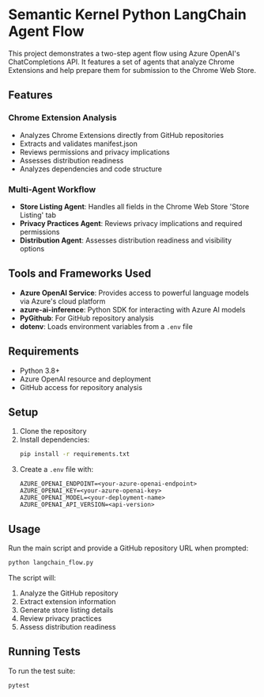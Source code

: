 # Semantic Kernel Python LangChain Agent Flow

This project demonstrates a two-step agent flow using Azure OpenAI's ChatCompletions API. It features a set of agents that analyze Chrome Extensions and help prepare them for submission to the Chrome Web Store.

## Features

### Chrome Extension Analysis
- Analyzes Chrome Extensions directly from GitHub repositories
- Extracts and validates manifest.json
- Reviews permissions and privacy implications
- Assesses distribution readiness
- Analyzes dependencies and code structure

### Multi-Agent Workflow
- **Store Listing Agent**: Handles all fields in the Chrome Web Store 'Store Listing' tab
- **Privacy Practices Agent**: Reviews privacy implications and required permissions
- **Distribution Agent**: Assesses distribution readiness and visibility options

## Tools and Frameworks Used
- **Azure OpenAI Service**: Provides access to powerful language models via Azure's cloud platform
- **azure-ai-inference**: Python SDK for interacting with Azure AI models
- **PyGithub**: For GitHub repository analysis
- **dotenv**: Loads environment variables from a `.env` file

## Requirements
- Python 3.8+
- Azure OpenAI resource and deployment
- GitHub access for repository analysis

## Setup
1. Clone the repository
2. Install dependencies:
   ```bash
   pip install -r requirements.txt
   ```
3. Create a `.env` file with:
   ```env
   AZURE_OPENAI_ENDPOINT=<your-azure-openai-endpoint>
   AZURE_OPENAI_KEY=<your-azure-openai-key>
   AZURE_OPENAI_MODEL=<your-deployment-name>
   AZURE_OPENAI_API_VERSION=<api-version>
   ```

## Usage
Run the main script and provide a GitHub repository URL when prompted:
```bash
python langchain_flow.py
```

The script will:
1. Analyze the GitHub repository
2. Extract extension information
3. Generate store listing details
4. Review privacy practices
5. Assess distribution readiness

## Running Tests
To run the test suite:
```bash
pytest
```